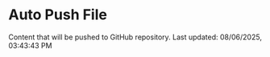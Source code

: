 # Auto Push File

Content that will be pushed to GitHub repository.
Last updated: 08/06/2025, 03:43:43 PM